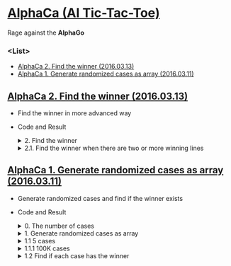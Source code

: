 # [AlphaCa (AI Tic-Tac-Toe)](/README.md#alphaca-ai-tic-tac-toe)

Rage against the **AlphaGo**


### \<List>

- [AlphaCa 2. Find the winner (2016.03.13)](#alphaca-2-find-the-winner-20160313)
- [AlphaCa 1. Generate randomized cases as array (2016.03.11)](#alphaca-1-generate-randomized-cases-as-array-20160311)


## [AlphaCa 2. Find the winner (2016.03.13)](#list)

- Find the winner in more advanced way
- Code and Result
  <details>
    <summary>2. Find the winner</summary>

    ```r
    k=86532; a.arrow[,,k]                                                   # winner : 2nd player (8-4-6 on the '\' line)
    ```
    > &nbsp;&nbsp;&nbsp;&nbsp;&nbsp; [,1] [,2] [,3]  
    > [1,] &nbsp;&nbsp; 8 &nbsp;&nbsp; 5 &nbsp;&nbsp; 1  
    > [2,] &nbsp;&nbsp; 7 &nbsp;&nbsp; 4 &nbsp;&nbsp; 2  
    > [3,] &nbsp;&nbsp; 9 &nbsp;&nbsp; 3 &nbsp;&nbsp; 6

    ```r
    # Get the sums of remainders that are 0(all even) or 3(all odd)
    wl <- c()                                                               # wl(win/lose) : 0 (2nd player wins) / 1~2 (draw) / 3 (1st one wins)
    for (i in 1:3) {                                                        # combine colums
      wl <- c(wl, sum(a.arrow[,i,k]%%2))
    }
    for (i in 1:3) {                                                        # combine rows
      wl <- c(wl, sum(a.arrow[i,,k]%%2))
    }
    wl <- c(wl, sum(diag(a.arrow[,,k])%%2))                                 # combine \ diagonal 
    wl <- c(wl, sum(c(a.arrow[1,3,k],a.arrow[2,2,k],a.arrow[3,1,k])%%2))    # combine / diagonal
    wl                                                                      # 7th element is 0 → 2nd player won

    # mm : max and min value from wl; check easier if a winner exists
    mm <- c(max(wl), min(wl))
    mm
    ```
    > [1] 2 2 1 2 1 2 0 2  
    > [1] 2 0
  </details>
  <details>
    <summary>2.1. Find the winner when there are two or more winning lines</summary>

    ```r
    k=86537; a.arrow[,,k]
    ```
    > &nbsp;&nbsp;&nbsp;&nbsp;&nbsp; [,1] [,2] [,3]  
    > [1,] &nbsp;&nbsp; 5 &nbsp;&nbsp; 3 &nbsp;&nbsp; 7  
    > [2,] &nbsp;&nbsp; 8 &nbsp;&nbsp; 9 &nbsp;&nbsp; 2  
    > [3,] &nbsp;&nbsp; 4 &nbsp;&nbsp; 1 &nbsp;&nbsp; 6

    ```r
    # get wl.max with wl
    wl <- c()
    wl.max <- c()                                                           # wl.max : the max number of each line
    for (i in 1:3) {
      wl <- c(wl, sum(a.arrow[,i,k]%%2))
      wl.max <- c(wl.max, max(a.arrow[,i,k]))
    }
    for (i in 1:3) {
      wl <- c(wl, sum(a.arrow[i,,k]%%2))
      wl.max <- c(wl.max, max(a.arrow[i,,k]))
    }
    wl <- c(wl, sum(diag(a.arrow[,,k])%%2))
    wl.max <- c(wl.max, max(diag(a.arrow[,,k])))
    wl <- c(wl, sum(c(a.arrow[1,3,k],a.arrow[2,2,k],a.arrow[3,1,k])%%2))
    wl.max <- c(wl.max, max(a.arrow[1,3,k],a.arrow[2,2,k],a.arrow[3,1,k]))
    wl                                                                      # 2, 4-th lines consist only of odd numbers
    wl.max

    # mm : max and min value from wl; check easier if a winner exists
    mm <- c(max(wl), min(wl))
    mm
    ```
    > [1] 1 3 1 3 1 1 2 2  
    > [1] 8 9 7 7 9 6 9 9  
    > [1] 3 1

    ```r
    # Find the final singular winner
    wl.win.rank <- c(which(wl==3), which(wl==0)); wl.win.rank               # return 2, 4 where the winning lines are
    wl.max.real <- min(wl.max[wl.win.rank]); wl.max.real                    # the min of the max values in 2, 4th lines is 7
    wl.max.real.rank <- which(wl.max==wl.max.real); wl.max.real.rank        # 7 is the max value of 3, 4th lines

    wl.mrr.freq <- table(c(wl.max.rank, wl.max.real.rank)); wl.mrr.freq     # {4} is the intersection of {2, 4} and {3, 4}

    wl.rmr <- as.numeric(names(which(wl.mrr.freq==max(wl.mrr.freq))));wl.rmr# return 4
    winner <- wl[wl.rmr]
    winner                                                                  # the 4th line indicates '3' → 1st player won!
    ```
    > [1] 2 4  
    > [1] 7  
    > [1] 3 4

    > 2 3 4  
    > 1 1 2

    > [1] 4  
    > [1] 3
  </details>


## [AlphaCa 1. Generate randomized cases as array (2016.03.11)](#list)

- Generate randomized cases and find if the winner exists
- Code and Result
  <details>
    <summary>0. The number of cases</summary>

    ```r
    factorial(361)                                              # Go-game : 19 * 19 = 361 points
    exp(sum(log(1:361)))
    sum(log(1:361, base=10))                                    # 768.1577
    10^0.1577                                                   # → 1.437805 * 10^768
    ```
    > [1] Inf  
    > [1] Inf  
    > [1] 768.1577  
    > [1] 1.437805

    ```r
    factorial(9)                                                # Tic-Tac-Toe : 362,880
    factorial(9)/(2*2*2^4)                                      # eliminate symmetries of top and bottom(/2), left and right(/2), diagonals(/4) : 1/16 → 5,670
    ```
    > [1] 362880  
    > [1] 5670
  </details>
  <details>
    <summary>1. Generate randomized cases as array</summary>

    ```r
    a <- rank(runif(9), ties.method="random"); a
    matrix(a, nrow=3, ncol=3)
    ```
    > [1] 2 9 7 5 1 3 8 6 4

    > &nbsp;&nbsp;&nbsp;&nbsp;&nbsp; [,1] [,2] [,3]  
    > [1,] &nbsp;&nbsp; 2 &nbsp;&nbsp; 5 &nbsp;&nbsp; 8  
    > [2,] &nbsp;&nbsp; 9 &nbsp;&nbsp; 1 &nbsp;&nbsp; 6  
    > [3,] &nbsp;&nbsp; 7 &nbsp;&nbsp; 3 &nbsp;&nbsp; 4
  </details>
  <details>
    <summary>1.1 5 cases</summary>

    ```r
    set.seed(0307)                                              # the seed number works during the following for statement …… crazy!
    k=5; aa <- c(); a.arr <- c()

    for(i in 1:k) {
        a <- rank(runif(9), ties.method="random")
        aa <- c(aa, a)
        }

    a.arr <- array(aa, c(3,3,k))
    a.arr
    ```
    > , , 1  
    > 
    > &nbsp;&nbsp;&nbsp;&nbsp;&nbsp; [,1] [,2] [,3]  
    > [1,] &nbsp;&nbsp; 6 &nbsp;&nbsp; 3 &nbsp;&nbsp; 2  
    > [2,] &nbsp;&nbsp; 5 &nbsp;&nbsp; 1 &nbsp;&nbsp; 8  
    > [3,] &nbsp;&nbsp; 4 &nbsp;&nbsp; 7 &nbsp;&nbsp; 9  
    > ……
  </details>
  <details>
    <summary>1.1.1 100K cases</summary>

    ```r
    set.seed(0307)
    k=10^5; aa <- c(); a.arr <- c()                             # I realized such numerous cases is not needed, when it was too late.

    for(i in 1:k) {
        a <- rank(runif(9), ties.method="random")
        aa <- c(aa, a)
        }

    a.arrow <- array(aa, c(3,3,k))
    str(a.arrow)
    ```
    >  int [1:3, 1:3, 1:100000] 6 5 4 3 1 7 2 8 9 3 ...
  </details>
  <details>
    <summary>1.2 Find if each case has the winner</summary>

    1. Fill number of 1~9 instead of O/X  
    : The 1st Player puts (1, 3, 5, 7, 9) and the 2nd player does (2, 4, 6, 8).  
    2. It is the winner who puts only odd or only even numbers in a line including diagonal ones  
    : If there are two or more such lines, the winner is who has the smaller max value(to be continued ……).

    ```r
    a.arrow[,,41562]                                            # winner : 1nd player (3-1-5 on the '\' line)
    ```
    > &nbsp;&nbsp;&nbsp;&nbsp;&nbsp; [,1] [,2] [,3]  
    > [1,] &nbsp;&nbsp; 3 &nbsp;&nbsp; 9 &nbsp;&nbsp; 6  
    > [2,] &nbsp;&nbsp; 2 &nbsp;&nbsp; 1 &nbsp;&nbsp; 7  
    > [3,] &nbsp;&nbsp; 4 &nbsp;&nbsp; 8 &nbsp;&nbsp; 5

    ```r
    a.arrow[,2,41562]
    diag(a.arrow[,,41562])
    n=41562; c(a.arrow[1,3,n],a.arrow[2,2,n],a.arrow[3,1,n])
    ```
    > [1] 9 1 8  
    > [1] 3 1 5  
    > [1] 6 1 4

    ```r
    a.arrow[,3,41562]%%2                                        # 0 : even number / 1 : odd number
    diag(a.arrow[,,41562])%%2                                   # 1 1 1 : consists of only odd numbers
    ```
    > [1] 0 1 1  
    > [1] 1 1 1
  </details>
